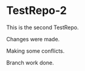 # TestRepo-2
This is the second TestRepo.

Changes were made.

Making some conflicts.

Branch work done.